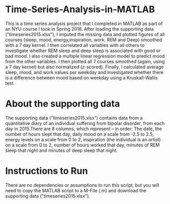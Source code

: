 # Time-Series-Analysis-in-MATLAB
This is a time series analysis project that I completed in MATLAB as part of an NYU course I took in Spring 2018. After loading the supporting data ("timeseries2015.xlsx"), I imputed the missing data and plotted figures of all courses (sleep, mood, energy,inspiration, work, REM and Deep) smoothed with a 7 day kernel. I then correlated all variables with all others to investigate whether REM sleep and deep sleep is associated with good or bad mood. I also created a multiple linear regression model to predict mood from the other variables. I then plotted all 7 courses smoothed (again, using a 7 day kernel) but also normalized (z-scored). Finally, I calculated average sleep, mood, and work values per weekday and investigated whether there is a difference between mood based on weekday using a Kruskall-Wallis test.

# About the supporting data
The supporting data ("timeseries2015.xlsx") contains data from a quantitative diary of an individual suffering from bipolar disorder, from each day in 2015.There are 8 columns, which represent – in order: The date, the number of hours slept that day, daily mood on a scale from -2.5 to 2.5, energy levels on a scale from 0 to 2, inspiration (the individual is an artist) on a scale from 0 to 2, number of hours worked that day, minutes of REM sleep that night and minutes of deep sleep that night. 

# Instructions to Run 
There are no dependencies or assumptions to run this script, but you will need to copy the MATLAB script to a M-File (.m) and download the supporting data ("timeseries2015.xlsx"). 
